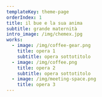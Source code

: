 ```yaml
---
templateKey: theme-page
orderIndex: 1
title: il bue e la sua anima
subtitle: grande maternità
intro_image: /img/chemex.jpg
works:
  - image: /img/coffee-gear.png
    title: opera 1
    subtitle: opera sottotitolo
  - image: /img/coffee.png
    title: opera 2
    subtitle: opera sottotitolo
  - image: /img/meeting-space.png
    title: opera 3
---
```



